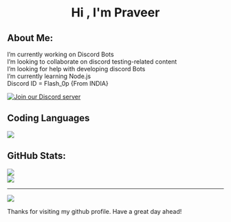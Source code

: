 <h1 align="center">Hi , I'm Praveer</h1>

##  About Me:
 I’m currently working on Discord Bots<br> I’m looking to collaborate on discord testing-related content<br> I’m looking for help with developing discord Bots<br> I’m currently learning Node.js<br> Discord ID = Flash_0p {From INDIA}
 
 [![Join our Discord server](https://discordapp.com/api/guilds/815135254620143619/widget.png?style=banner2)](https://discord.gg/UqJCjyuV2P)


## Coding Languages
<a href="https://github.com/Flash-0p">
  <img src="https://skillicons.dev/icons?i=git,javascript,ae,typescript,mysql,html,aws,blender,c,discord,cpp,mongodb,php,nodejs,cloudflare,vscode,css,dotnet,cs,bots,java,github,lua,ps,powershell,py,php,pr,replit" />
</a>

##  GitHub Stats:
![](https://github-readme-streak-stats.herokuapp.com/?user=Flash-0p&theme=tokyonight&hide_border=false)<br/>
![](https://github-readme-stats.vercel.app/api/top-langs/?username=Flash-0p&theme=tokyonight&hide_border=false&include_all_commits=false&count_private=false&layout=compact)

---
[![](https://visitcount.itsvg.in/api?id=Flash-0p&icon=7&color=0)](https://visitcount.itsvg.in)

Thanks for visiting my github profile. Have a great day ahead!

<!-- Proudly Code By Flash ) -->

